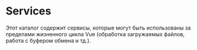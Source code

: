 # Services

Этот каталог содержит сервисы, которые могут быть использованы за пределами жизненного цикла Vue (обработка загружаемых файлов, работа с буфером обмена и тд.).
